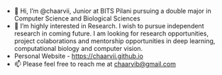 - 👋 Hi, I’m @chaarvii, Junior at BITS Pilani pursuing a double major in Computer Science and Biological Sciences 
- 👀 I’m highly interested in Research. I wish to pursue independent research in coming future. I am looking for research opportunities, project colaborations and mentorship opportunities in deep learning, computational biology and computer vision. 
- Personal Website - https://chaarvii.github.io
- 📫 Please feel free to reach me at chaarvib@gmail.com 

<!---
chaarvii/chaarvii is a ✨ special ✨ repository because its `README.md` (this file) appears on your GitHub profile.
You can click the Preview link to take a look at your changes.
--->
